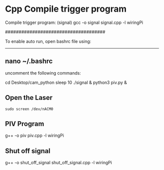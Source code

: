 # Cpp Compile trigger program

Compile trigger program: (signal)
gcc -o signal signal.cpp -l wiringPi

#####################################

To enable auto run, open bashrc file using:

---
nano ~/.bashrc
---

uncomment the following commands:

cd Desktop/cam_python 
sleep 10
./signal &
python3 piv.py &
## Open the Laser

```
sudo screen /dev/nACM0
```

## PIV Program
g++ -o piv piv.cpp -l wiringPi

## Shut off signal
g++ -o shut_off_signal shut_off_signal.cpp -l wiringPi
